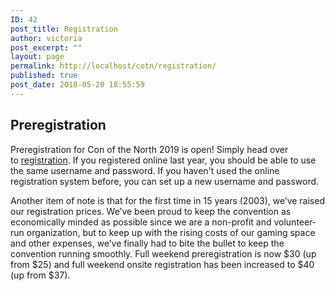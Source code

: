 ```yaml
---
ID: 42
post_title: Registration
author: victoria
post_excerpt: ""
layout: page
permalink: http://localhost/cotn/registration/
published: true
post_date: 2018-05-20 18:55:59
---
```

<h2>Preregistration</h2>
Preregistration for Con of the North 2019 is open! Simply head over to <a href="https://registration.conofthenorth.org/">registration</a>. If you registered online last year, you should be able to use the same username and password. If you haven't used the online registration system before, you can set up a new username and password.

Another item of note is that for the first time in 15 years (2003), we’ve raised our registration prices. We’ve been proud to keep the convention as economically minded as possible since we are a non-profit and volunteer-run organization, but to keep up with the rising costs of our gaming space and other expenses, we’ve finally had to bite the bullet to keep the convention running smoothly. Full weekend preregistration is now $30 (up from $25) and full weekend onsite registration has been increased to $40 (up from $37).